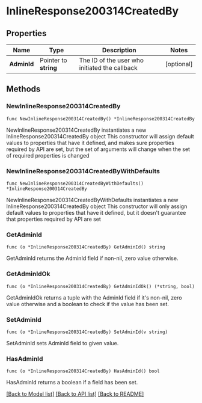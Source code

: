 # InlineResponse200314CreatedBy

## Properties

Name | Type | Description | Notes
------------ | ------------- | ------------- | -------------
**AdminId** | Pointer to **string** | The ID of the user who initiated the callback | [optional] 

## Methods

### NewInlineResponse200314CreatedBy

`func NewInlineResponse200314CreatedBy() *InlineResponse200314CreatedBy`

NewInlineResponse200314CreatedBy instantiates a new InlineResponse200314CreatedBy object
This constructor will assign default values to properties that have it defined,
and makes sure properties required by API are set, but the set of arguments
will change when the set of required properties is changed

### NewInlineResponse200314CreatedByWithDefaults

`func NewInlineResponse200314CreatedByWithDefaults() *InlineResponse200314CreatedBy`

NewInlineResponse200314CreatedByWithDefaults instantiates a new InlineResponse200314CreatedBy object
This constructor will only assign default values to properties that have it defined,
but it doesn't guarantee that properties required by API are set

### GetAdminId

`func (o *InlineResponse200314CreatedBy) GetAdminId() string`

GetAdminId returns the AdminId field if non-nil, zero value otherwise.

### GetAdminIdOk

`func (o *InlineResponse200314CreatedBy) GetAdminIdOk() (*string, bool)`

GetAdminIdOk returns a tuple with the AdminId field if it's non-nil, zero value otherwise
and a boolean to check if the value has been set.

### SetAdminId

`func (o *InlineResponse200314CreatedBy) SetAdminId(v string)`

SetAdminId sets AdminId field to given value.

### HasAdminId

`func (o *InlineResponse200314CreatedBy) HasAdminId() bool`

HasAdminId returns a boolean if a field has been set.


[[Back to Model list]](../README.md#documentation-for-models) [[Back to API list]](../README.md#documentation-for-api-endpoints) [[Back to README]](../README.md)


